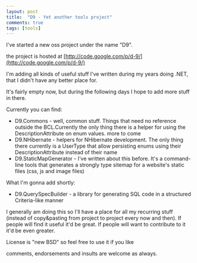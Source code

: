 ```yaml
---
layout: post
title:  "D9 - Yet another tools project"
comments: true
tags: [tools]
---
```



I've started a new oss project under the name "D9".



the project is hosted at [http://code.google.com/p/d-9/](http://code.google.com/p/d-9/)



I'm adding all kinds of useful stuff I've written during my years doing .NET, that I didn't have any better place for.



It's fairly empty now, but during the following days I hope to add more stuff in there.



Currently you can find:

- D9.Commons - well, common stuff. Things that need no reference outside the BCL.Currently the only thing there is a helper for using the DescriptionAttribute on enum values. more to come
- D9.NHibernate - helpers for NHibernate development. The only thing there currently is a UserType that allow persisting enums using their DescriptionAttribute instead of their name
- D9.StaticMapGenerator - I've written about this before. It's a command-line tools that generates a strongly type sitemap for a website's static files (css, js and image files)


What I'm gonna add shortly:

- D9.QuerySpecBuilder - a library for generating SQL code in a structured Criteria-like manner




I generally am doing this so I'll have a place for all my recurring stuff (instead of copy&amp;pasting from project to project every now and then). If people will find it useful it'd be great. If people will want to contribute to it it'd be even greater.



License is "new BSD" so feel free to use it if you like



comments, endorsements and insults are welcome as always.

